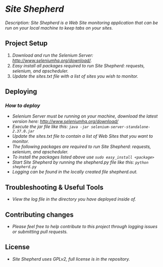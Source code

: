 # _Site Shepherd_

_Description: Site Shepherd is a Web Site monitoring application that can be run on your local machine to keep tabs on your sites._

## Project Setup

1. _Download and run the Selenium Server: http://www.seleniumhq.org/download/._
2. _Easy install all packages required to run Site Shepherd: requests, selenium, and apscheduler._
3. _Update the sites.txt file with a list of sites you wish to monitor._

## Deploying

### _How to deploy_
- _Selenium Server must be running on your machine, download the latest version here: http://www.seleniumhq.org/download/_
- _Execute the jar file like this: `java -jar selenium-server-standalone-2.37.0.jar`_
- _Update the sites.txt file to contain a list of Web Sites that you want to monitor._
- _The following packages are required to run Site Shepherd: requests, selenium, and apscheduler._
- _To install the packages listed above use `sudo easy_install <package>`_
- _Start Site Shepherd by running the shepherd.py file like this: `python shepherd.py`_
- _Logging can be found in the locally created file shepherd.out._

## Troubleshooting & Useful Tools

- _View the log file in the directory you have deployed inside of._

## Contributing changes

- _Please feel free to help contribute to this project through logging issues or submitting pull requests._

## License

- _Site Shepherd uses GPLv2, full license is in the repository._
